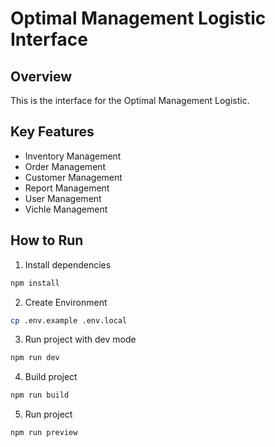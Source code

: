 # Optimal Management Logistic Interface

## Overview
This is the interface for the Optimal Management Logistic.

## Key Features
- Inventory Management
- Order Management
- Customer Management
- Report Management
- User Management
- Vichle Management

## How to Run
1. Install dependencies

```bash
npm install
```

2. Create Environment

```bash
cp .env.example .env.local
```

3. Run project with dev mode

```bash
npm run dev
```

4. Build project

```bash
npm run build
```

5. Run project

```bash
npm run preview
```